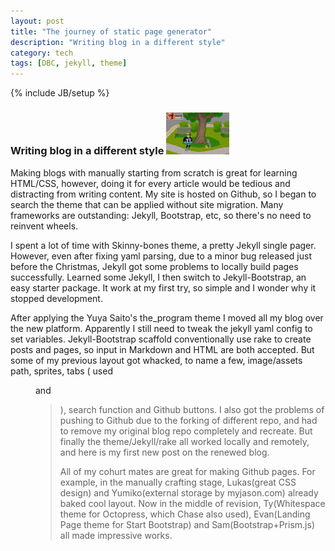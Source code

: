 ```yaml
---
layout: post
title: "The journey of static page generator"
description: "Writing blog in a different style"
category: tech
tags: [DBC, jekyll, theme]
---
```

{% include JB/setup %}
### Writing blog in a different style <img src="/assets/imgs/game.png"  alt="TheIncrediblesGame" width="20%"/>

Making blogs with manually starting from scratch is great for learning HTML/CSS, however, doing it for every article would be tedious and distracting from writing content. My site is hosted on Github, so I began to search the theme that can be applied without site migration. Many frameworks are outstanding: Jekyll, Bootstrap, etc, so there's no need to reinvent wheels.

I spent a lot of time with Skinny-bones theme, a pretty Jekyll single pager.  However, even after fixing yaml parsing, due to a minor bug released just before the Christmas, Jekyll got some problems to locally build pages successfully. Learned some Jekyll, I then switch to Jekyll-Bootstrap, an easy starter package. It work at my first try, so simple and I wonder why it stopped development.

After applying the Yuya Saito's the_program theme I moved all my blog over the new platform. Apparently I still need to tweak the jekyll yaml config to set variables.  Jekyll-Bootstrap scaffold conventionally use rake to create posts and pages, so input in Markdown and HTML are both accepted.  But some of my previous layout got whacked, to name a few, image/assets path, sprites, tabs ( used <dd> and <blockquote> ), search function and Github buttons.  I also got the problems of pushing to Github due to the forking of different repo, and had to remove my original blog repo completely and recreate. But finally the theme/Jekyll/rake all worked locally and remotely, and here is my first new post on the renewed blog.


All of my cohurt mates are great for making Github pages. For example, in the manually crafting stage, Lukas(great CSS design) and Yumiko(external storage by myjason.com) already baked cool layout. Now in the middle of revision, Ty(Whitespace theme for Octopress, which Chase also used), Evan(Landing Page theme for Start Bootstrap) and Sam(Bootstrap+Prism.js) all made impressive works.